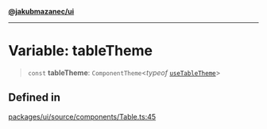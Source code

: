 [**@jakubmazanec/ui**](../README.md)

---

# Variable: tableTheme

> `const` **tableTheme**: `ComponentTheme`\<_typeof_
> [`useTableTheme`](../functions/useTableTheme.md)\>

## Defined in

[packages/ui/source/components/Table.ts:45](https://github.com/jakubmazanec/tools/blob/3e339f67fc5b5cd011c28acb315570a2f29efedc/packages/ui/source/components/Table.ts#L45)
